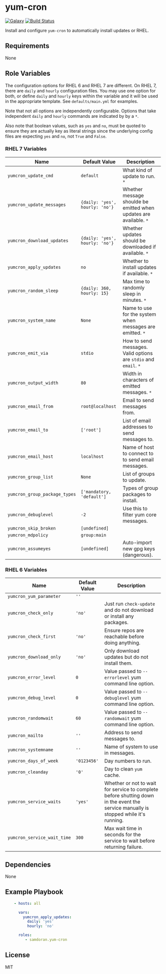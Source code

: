 yum-cron
=========
[![Galaxy](https://img.shields.io/badge/galaxy-samdoran.yum--cron-blue.svg?style=flat)](https://galaxy.ansible.com/samdoran/yum-cron)
[![Build Status](https://travis-ci.org/samdoran/ansible-role-yum--cron.svg?branch=master)](https://travis-ci.org/samdoran/ansible-role-yum-cron)

Install and configure `yum-cron` to automatically install updates or RHEL.

Requirements
------------

None

Role Variables
--------------

The configuration options for RHEL 6 and RHEL 7 are different. On RHEL 7, there are `daily` and `hourly` configuration files. You may use one option for both, or define `daily` and `hourly` keys within the variable and it will be used in the appropriate template. See `defaults/main.yml` for examples.

Note that not all options are independently configurable. Options that take independent `daily` and `hourly` commands are indicated by by a `*`.

Also note that boolean values, such as `yes` and `no`, must be quoted to ensure they are actually key as literal strings since the underlying config files are expecting `yes` and `no`, not `True` and `False`.

### RHEL 7 Variables ###


| Name              | Default Value       | Description          |
|-------------------|---------------------|----------------------|
| `yumcron_update_cmd` | `default` | What kind of update to run. `*` |
| `yumcron_update_messages` | `{daily: 'yes', hourly: 'no'}` | Whether message shoulde be emitted when updates are available. `*` |
| `yumcron_download_updates` | `{daily: 'yes', hourly: 'no'}` | Whether updates should be downloaded if available. `*` |
| `yumcron_apply_updates` | `no` | Whether to install updates if available. `*` |
| `yumcron_random_sleep` | `{daily: 360, hourly: 15}` | Max time to randomly sleep in minutes. `*` |
| `yumcron_system_name` | `None` | Name to use for the system when messages are emitted. `*` |
| `yumcron_emit_via` | `stdio` | How to send messages. Valid options are `stdio` and `email`. `*` |
| `yumcron_output_width` | `80` | Width in characters of emitted messages. `*` |
| `yumcron_email_from` | `root@localhost` | Email to send messages from. |
| `yumcron_email_to` | `['root']` | List of email addresses to send messages to. |
| `yumcron_email_host` | `localhost` | Name of host to connect to to send email messages. |
| `yumcron_group_list` | `None` | List of groups to update. |
| `yumcron_group_package_types` | `['mandatory, 'default']` | Types of group packages to install. |
| `yumcron_debuglevel` | `-2` | Use this to filter yum core messages. |
| `yumcron_skip_broken` | `[undefined]` | |
| `yumcron_mdpolicy` | `group:main` | |
| `yumcron_assumeyes` | `[undefined]` | Auto-import new gpg keys (dangerous). |

### RHEL 6 Variables ###

| Name              | Default Value       | Description          |
|-------------------|---------------------|----------------------|
| `yumcron_yum_parameter` | `''` |  |
| `yumcron_check_only` | `'no'` | Just run `check-update` and do not download or install any packages. |
| `yumcron_check_first` | `'no'` | Ensure repos are reachable before doing anything. |
| `yumcron_download_only` | `'no'` | Only download updates but do not install them. |
| `yumcron_error_level` | `0` | Value passed to `--errorlevel` yum command line option. |
| `yumcron_debug_level` | `0` | Value passed to `--debuglevel` yum command line option. |
| `yumcron_randomwait` | `60` | Value passed to `--randomwait` yum command line option. |
| `yumcron_mailto` | `''` | Address to send messages to. |
| `yumcron_systemname` | `''` | Name of system to use in messages. |
| `yumcron_days_of_week` | `'0123456'` | Day numbers to run. |
| `yumcron_cleanday` | `'0'` | Day to clean `yum` cache. |
| `yumcron_service_waits` | `'yes'` | Whether or not to wait for service to complete before shutting down in the event the service manually is stopped while it's running. |
| `yumcron_service_wait_time` | `300` | Max wait time in seconds for the service to wait before returning failure. |

Dependencies
------------

None

Example Playbook
----------------

```yaml
    - hosts: all

      vars:
        yumcron_apply_updates:
          daily: 'yes'
          hourly: 'no'

      roles:
         - samdoran.yum-cron
```

License
-------

MIT
